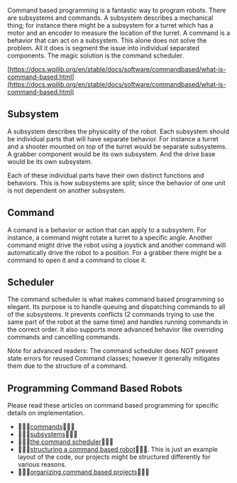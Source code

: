 Command based programming is a fantastic way to program robots.  There are subsystems and commands. A subsystem describes a mechanical thing; for instance there might be a subsystem for a turret which has a motor and an encoder to measure the location of the turret. A command is a behavior that can act on a subsystem. This alone does not solve the problem. All it does is segment the issue into individual separated components. The magic solution is the command scheduler.

[https://docs.wpilib.org/en/stable/docs/software/commandbased/what-is-command-based.html](https://docs.wpilib.org/en/stable/docs/software/commandbased/what-is-command-based.html)

## Subsystem
A subsystem describes the physicality of the robot. Each subsystem should be individual parts that will have separate behavior. For instance a turret and a shooter mounted on top of the turret would be separate subsystems. A grabber component would be its own subsystem. And the drive base would be its own subsystem.

Each of these individual parts have their own distinct functions and behaviors. This is how subsystems are split; since the behavior of one unit is not dependent on another subsystem.

## Command
A comand is a behavior or action that can apply to a subsystem. For instance, a command might rotate a turret to a specific angle. Another command might drive the robot using a joystick and another command will automatically drive the robot to a position. For a grabber there might be a command to open it and a command to close it.

## Scheduler
The command scheduler is what makes command based programming so elegant. Its purpose is to handle queuing and dispatching commands to all of the subsystems. It prevents conflicts (2 commands trying to use the same part of the robot at the same time) and handles running commands in the correct order. It also supports more advanced behavior like overriding commands and cancelling commands.

Note for advanced readers: The command scheduler does NOT prevent state errors for reused Command classes; however it generally mitigates them due to the structure of a command.

## Programming Command Based Robots
Please read these articles on command based programming for specific details on implementation.
- 🦀🦀🦀[commands](https://docs.wpilib.org/en/stable/docs/software/commandbased/commands.html)🦀🦀🦀
- 🦀🦀🦀[subsystems](https://docs.wpilib.org/en/stable/docs/software/commandbased/subsystems.html)🦀🦀🦀
- 🦀🦀🦀[the command scheduler](https://docs.wpilib.org/en/stable/docs/software/commandbased/command-scheduler.html)🦀🦀🦀
- 🦀🦀🦀[structuring a command based robot](https://docs.wpilib.org/en/stable/docs/software/commandbased/structuring-command-based-project.html)🦀🦀🦀. This is just an example layout of the code, our projects might be structured differently for various reasons.
- 🦀🦀🦀[organizing command based projects](https://docs.wpilib.org/en/stable/docs/software/commandbased/organizing-command-based.html)🦀🦀🦀

